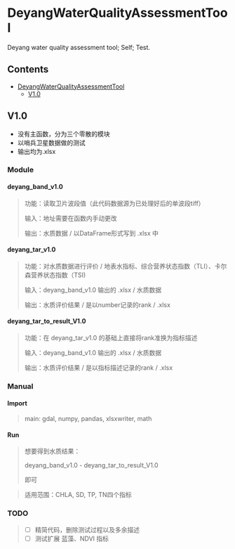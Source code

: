 # DeyangWaterQualityAssessmentTool 
Deyang water quality assessment tool; Self; Test.

## Contents

* [DeyangWaterQualityAssessmentTool](#DeyangWaterQualityAssessmentTool)
  * [V1.0](#TODO)

## V1.0

- 没有主函数，分为三个零散的模块
- 以哨兵卫星数据做的测试
- 输出均为.xlsx
### Module
#### deyang_band_v1.0

> 功能：读取卫片波段值（此代码数据源为已处理好后的单波段tiff）
>
> 输入：地址需要在函数内手动更改
>
> 输出：水质数据 / 以DataFrame形式写到 .xlsx 中

#### deyang_tar_v1.0

> 功能：对水质数据进行评价 / 地表水指标、综合营养状态指数（TLI）、卡尔森营养状态指数（TSI)
>
> 输入：deyang_band_v1.0 输出的 .xlsx / 水质数据
>
> 输出：水质评价结果 / 是以number记录的rank / .xlsx 

#### deyang_tar_to_result_V1.0

> 功能：在 deyang_tar_v1.0 的基础上直接将rank准换为指标描述
>
> 输入：deyang_band_v1.0 输出的 .xlsx / 水质数据
>
> 输出：水质评价结果 / 是以指标描述记录的rank / .xlsx 
>

### Manual

#### Import

> main: gdal, numpy, pandas, xlsxwriter, math

#### Run

> 想要得到水质结果：
>
> deyang_band_v1.0 - deyang_tar_to_result_V1.0
>
> 即可

> 适用范围：CHLA, SD, TP, TN四个指标 
>
### TODO

> - [ ]  精简代码，删除测试过程以及多余描述
> - [ ]  测试扩展 蓝藻、NDVI 指标


